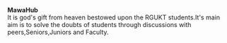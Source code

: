 **MawaHub**<br>
It is god's gift from heaven bestowed upon the RGUKT students.It's main aim is to solve the doubts of students through discussions with peers,Seniors,Juniors and Faculty.
